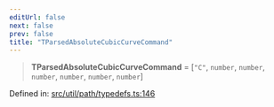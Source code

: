 ```yaml
---
editUrl: false
next: false
prev: false
title: "TParsedAbsoluteCubicCurveCommand"
---
```


> **TParsedAbsoluteCubicCurveCommand** = \[`"C"`, `number`, `number`, `number`, `number`, `number`, `number`\]

Defined in: [src/util/path/typedefs.ts:146](https://github.com/fabricjs/fabric.js/blob/977f797255d8c56b5b68360b0d45bed33697d2e8/src/util/path/typedefs.ts#L146)

